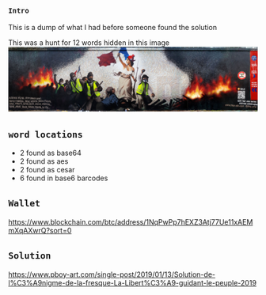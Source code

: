 
### `Intro`
This is a dump of what I had before someone found the solution

This was a hunt for 12 words hidden in this image
![alt text](https://raw.githubusercontent.com/anzerr/street.art.hunt/master/util/image.jpg)

## `word locations`
- 2 found as base64
- 2 found as aes
- 2 found as cesar
- 6 found in base6 barcodes

## `Wallet`
https://www.blockchain.com/btc/address/1NqPwPp7hEXZ3Atj77Ue11xAEMmXqAXwrQ?sort=0

## `Solution`
https://www.pboy-art.com/single-post/2019/01/13/Solution-de-l%C3%A9nigme-de-la-fresque-La-Libert%C3%A9-guidant-le-peuple-2019